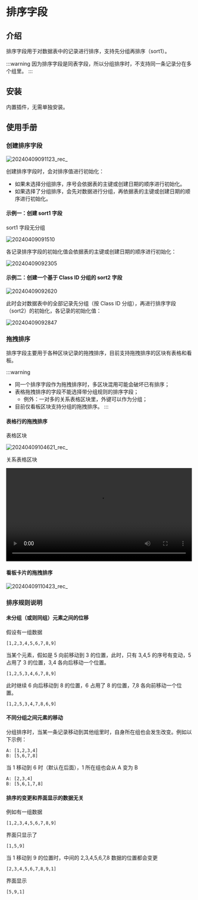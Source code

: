 # 排序字段

<PluginInfo name="field-sort"></PluginInfo>

## 介绍

排序字段用于对数据表中的记录进行排序，支持先分组再排序（sort1）。

:::warning
因为排序字段是同表字段，所以分组排序时，不支持同一条记录分在多个组里。
:::

## 安装

内置插件，无需单独安装。

## 使用手册

### 创建排序字段

![20240409091123_rec_](https://nocobase-docs.oss-cn-beijing.aliyuncs.com/20240409091123_rec_.gif)

创建排序字段时，会对排序值进行初始化：

- 如果未选择分组排序，序号会依据表的主键或创建日期的顺序进行初始化。
- 如果选择了分组排序，会先对数据进行分组，再依据表的主键或创建日期的顺序进行初始化。

#### 示例一：创建 sort1 字段

sort1 字段无分组

![20240409091510](https://nocobase-docs.oss-cn-beijing.aliyuncs.com/20240409091510.png)

各记录排序字段的初始化值会依据表的主键或创建日期的顺序进行初始化：

![20240409092305](https://nocobase-docs.oss-cn-beijing.aliyuncs.com/20240409092305.png)

#### 示例二：创建一个基于 Class ID 分组的 sort2 字段

![20240409092620](https://nocobase-docs.oss-cn-beijing.aliyuncs.com/20240409092620.png)

此时会对数据表中的全部记录先分组（按 Class ID 分组），再进行排序字段（sort2）的初始化，各记录的初始化值：

![20240409092847](https://nocobase-docs.oss-cn-beijing.aliyuncs.com/20240409092847.png)

### 拖拽排序

排序字段主要用于各种区块记录的拖拽排序，目前支持拖拽排序的区块有表格和看板。

:::warning
- 同一个排序字段作为拖拽排序时，多区块混用可能会破坏已有排序；
- 表格拖拽排序的字段不能选择带分组规则的排序字段；
  - 例外：一对多的关系表格区块里，外键可以作为分组；
- 目前仅看板区块支持分组的拖拽排序。
:::

#### 表格行的拖拽排序

表格区块

![20240409104621_rec_](https://nocobase-docs.oss-cn-beijing.aliyuncs.com/20240409104621_rec_.gif)

关系表格区块

<video controls width="100%" src="https://nocobase-docs.oss-cn-beijing.aliyuncs.com/20240409111903_rec_.mp4" title="Title"></video>

#### 看板卡片的拖拽排序

![20240409110423_rec_](https://nocobase-docs.oss-cn-beijing.aliyuncs.com/20240409110423_rec_.gif)

### 排序规则说明

#### 未分组（或则同组）元素之间的位移

假设有一组数据

```
[1,2,3,4,5,6,7,8,9]
```

当某个元素，假如是 5 向前移动到 3 的位置，此时，只有 3,4,5 的序号有变动，5 占用了 3 的位置，3,4 各向后移动一个位置。

```
[1,2,5,3,4,6,7,8,9]
```

此时继续 6 向后移动到 8 的位置，6 占用了 8 的位置，7,8 各向前移动一个位置。

```
[1,2,5,3,4,7,8,6,9]
```

#### 不同分组之间元素的移动

分组排序时，当某一条记录移动到其他组里时，自身所在组也会发生改变。例如以下示例：

```
A: [1,2,3,4]
B: [5,6,7,8]
```

当 1 移动到 6 时（默认在后面），1 所在组也会从 A 变为 B

```
A: [2,3,4]
B: [5,6,1,7,8]
```

#### 排序的变更和界面显示的数据无关

例如有一组数据

```
[1,2,3,4,5,6,7,8,9]
```

界面只显示了

```
[1,5,9]
```

当 1 移动到 9 的位置时，中间的 2,3,4,5,6,7,8 数据的位置都会变更

```
[2,3,4,5,6,7,8,9,1]
```

界面显示

```
[5,9,1]
```
